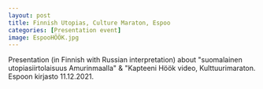 ```yaml
---
layout: post
title: Finnish Utopias, Culture Maraton, Espoo
categories: [Presentation event]
image: EspooHÖÖK.jpg
---
```

Presentation (in Finnish with Russian interpretation)  about  "suomalainen utopiasiirtolaisuus Amurinmaalla" & "Kapteeni Höök video, Kulttuurimaraton. Espoon kirjasto 11.12.2021. 
